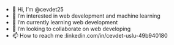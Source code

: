 - 👋 Hi, I’m @cevdet25
- 👀 I’m interested in web development and machine learning
- 🌱 I’m currently learning web development
- 💞️ I’m looking to collaborate on web developing
- 📫 How to reach me :linkedin.com/in/cevdet-uslu-49b940180

<!---
cevdet25/cevdet25 is a ✨ special ✨ repository because its `README.md` (this file) appears on your GitHub profile.
You can click the Preview link to take a look at your changes.
--->
